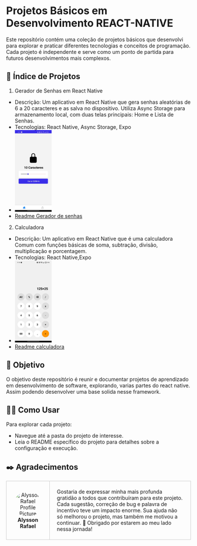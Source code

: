 # Projetos Básicos em Desenvolvimento REACT-NATIVE

Este repositório contém uma coleção de projetos básicos que desenvolvi para explorar e praticar diferentes tecnologias e conceitos de programação. Cada projeto é independente e serve como um ponto de partida para futuros desenvolvimentos mais complexos.

## 📃 Índice de Projetos

1. Gerador de Senhas em React Native

- Descrição: Um aplicativo em React Native que gera senhas aleatórias de 6 a 20 caracteres e as salva no dispositivo. Utiliza Async Storage para armazenamento local, com duas telas principais: Home e Lista de Senhas.
- Tecnologias: React Native, Async Storage, Expo
- <img src="./gerador-de-senhas/image/README/1730396091160.png" alt="home gerador de senhas" width="100">
- [Readme Gerador de senhas](./gerador-de-senhas/README.md "gerador de senhas")
2. Calculadora

- Descrição: Um aplicativo em React Native que é uma calculadora Comum com funções básicas de soma, subtração, divisão, multiplicação e porcentagem.
- Tecnologias: React Native,Expo
- <img src="./calculadora/assets//Readme/calculadora.jpg" alt="calculadora" width="100">
- [Readme calculadora](./calculadora/README.md "Calculadora")

## 🚀 Objetivo

O objetivo deste repositório é reunir e documentar projetos de aprendizado em desenvolvimento de software, explorando, varias partes do react native. Assim podendo desenvolver uma base solida nesse framework.

## 🤷‍♂️ Como Usar

Para explorar cada projeto:

- Navegue até a pasta do projeto de interesse.
- Leia o README específico do projeto para detalhes sobre a configuração e execução.

<h2 id="colab">✒️ Agradecimentos</h2>

<table style="border-collapse: collapse; width: 100%;">
  <tr>
    <td style="padding: 20px; border: 1px solid #ccc; text-align: center;">
      <a href="https://github.com/alyssonrafael" style="text-decoration: none;">
        <img src="https://avatars.githubusercontent.com/u/128101121?s=400&u=133d3afb5a5d6ef6411bc63742e3202995d3cfad&v=4" width="100px" style="border-radius: 50%;" alt="Alysson Rafael Profile Picture"/><br>
        <b>Alysson Rafael</b>
      </a>
    </td>
    <td style="padding: 20px; border: 1px solid #ccc;">
Gostaria de expressar minha mais profunda gratidão a todos que contribuíram para este projeto. Cada sugestão, correção de bug e palavra de incentivo teve um impacto enorme. Sua ajuda não só melhorou o projeto, mas também me motivou a continuar. 🚀 Obrigado por estarem ao meu lado nessa jornada!
    </td>
  </tr>
</table>
